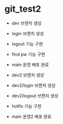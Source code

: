 # git_test2

- dev 브랜치 생성

- login 브랜치 생성

- logout 기능 구현

- find pw 기능 구현

- main 운영 배포 완료

- dev2 브랜치 생성

- dev2/login 브랜치 생성
 
- dev2/logout 브랜치 생성

- hotfix 기능 구현

- main 운영2 배포 완료
